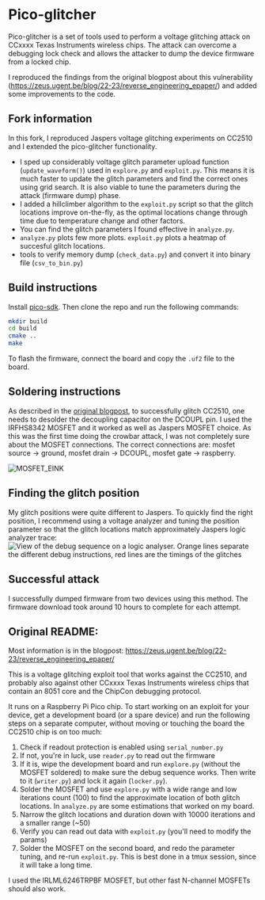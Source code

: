 # Pico-glitcher

Pico-glitcher is a set of tools used to perform a voltage glitching attack on CCxxxx Texas Instruments wireless chips. The attack can overcome a debugging lock check and allows the attacker to dump the device firmware from a locked chip. 

I reproduced the findings from the original blogpost about this vulnerability (https://zeus.ugent.be/blog/22-23/reverse_engineering_epaper/) and added some improvements to the code.

## Fork information

In this fork, I reproduced Jaspers voltage glitching experiments on CC2510 and I extended the pico-glitcher functionality.

- I sped up considerably voltage glitch parameter upload function (`update_waveform()`) used in `explore.py` and `exploit.py`. This means it is much faster to update the glitch parameters and find the correct ones using grid search. It is also viable to tune the parameters during the attack (firmware dump) phase.
- I added a hillclimber algorithm to the `exploit.py` script so that the glitch locations improve on-the-fly, as the optimal locations change through time due to temperature change and other factors. 
- You can find the glitch parameters I found effective in `analyze.py`.
- `analyze.py` plots few more plots. `exploit.py` plots a heatmap of succesful glitch locations.
- tools to verify memory dump (`check_data.py`) and convert it into binary file (`csv_to_bin.py`)

## Build instructions

Install [pico-sdk](https://github.com/raspberrypi/pico-sdk). Then clone the repo and run the following commands:

```bash
mkdir build
cd build
cmake ..
make
```

To flash the firmware, connect the board and copy the `.uf2` file to the board.

## Soldering instructions

As described in the [original blogpost](https://zeus.ugent.be/blog/22-23/reverse_engineering_epaper/), to successfully glitch CC2510, one needs to desolder the decoupling capacitor on the DCOUPL pin. I used the IRFHS8342 MOSFET and it worked as well as Jaspers MOSFET choice. 
As this was the first time doing the crowbar attack, I was not completely sure about the MOSFET connections. The correct connections are: mosfet source -> ground, mosfet drain -> DCOUPL, mosfet gate -> raspberry. 

![MOSFET_EINK](https://github.com/user-attachments/assets/fa4eb0f5-745f-477f-9a43-edc6bb5b3623)

## Finding the glitch position

My glitch positions were quite different to Jaspers. To quickly find the right position, I recommend using a voltage analyzer and tuning the position parameter so that the glitch locations match approximately Jaspers logic analyzer trace:
![View of the debug sequence on a logic analyser. Orange lines separate the different debug instructions, red lines are the timings of the glitches](https://pics.zeus.gent/db5veC76CU7sK4k0m9W86zcwVybp01DvG5x8ARIx.png)

## Successful attack

I successfully dumped firmware from two devices using this method. The firmware download took around 10 hours to complete for each attempt.

## Original README:

Most information is in the blogpost: https://zeus.ugent.be/blog/22-23/reverse_engineering_epaper/

This is a voltage glitching exploit tool that works against the CC2510, and probably also against other CCxxxx Texas Instruments wireless chips that contain an 8051 core and the ChipCon debugging protocol.

It runs on a Raspberry Pi Pico chip. To start working on an exploit for your device, get a development board (or a spare device) and run the following steps on a separate computer, without moving or touching the board the CC2510 chip is on too much:

1. Check if readout protection is enabled using `serial_number.py`
2. If not, you're in luck, use `reader.py` to read out the firmware
3. If it is, wipe the development board and run `explore.py` (without the MOSFET soldered) to make sure the debug sequence works. Then write to it (`writer.py`) and lock it again (`locker.py`).
3. Solder the MOSFET and use `explore.py` with a wide range and low iterations count (100) to find the approximate location of both glitch locations. In `analyze.py` are some estimations that worked on my board.
4. Narrow the glitch locations and duration down with 10000 iterations and a smaller range (~50)
5. Verify you can read out data with `exploit.py` (you'll need to modify the params)
5. Solder the MOSFET on the second board, and redo the parameter tuning, and re-run `exploit.py`. This is best done in a tmux session, since it will take a long time.

I used the IRLML6246TRPBF MOSFET, but other fast N-channel MOSFETs should also work.
